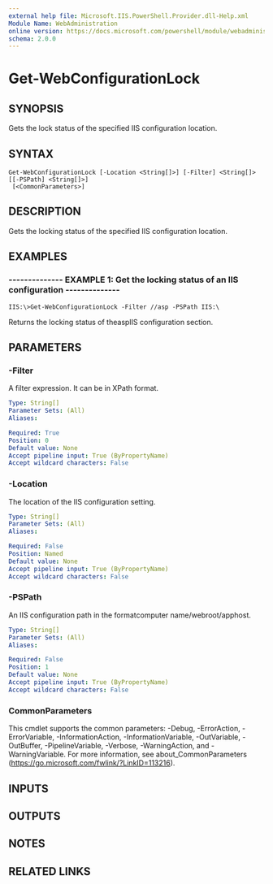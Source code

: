 ```yaml
---
external help file: Microsoft.IIS.PowerShell.Provider.dll-Help.xml
Module Name: WebAdministration
online version: https://docs.microsoft.com/powershell/module/webadministration/get-webconfigurationlock?view=windowsserver2012-ps&wt.mc_id=ps-gethelp
schema: 2.0.0
---
```


# Get-WebConfigurationLock

## SYNOPSIS
Gets the lock status of the specified IIS configuration location.

## SYNTAX

```
Get-WebConfigurationLock [-Location <String[]>] [-Filter] <String[]> [[-PSPath] <String[]>]
 [<CommonParameters>]
```

## DESCRIPTION
Gets the locking status of the specified IIS configuration location.

## EXAMPLES

### -------------- EXAMPLE 1: Get the locking status of an IIS configuration --------------
```
IIS:\>Get-WebConfigurationLock -Filter //asp -PSPath IIS:\
```

Returns the locking status of theaspIIS configuration section.

## PARAMETERS

### -Filter
A filter expression.
It can be in XPath format.

```yaml
Type: String[]
Parameter Sets: (All)
Aliases: 

Required: True
Position: 0
Default value: None
Accept pipeline input: True (ByPropertyName)
Accept wildcard characters: False
```

### -Location
The location of the IIS configuration setting.

```yaml
Type: String[]
Parameter Sets: (All)
Aliases: 

Required: False
Position: Named
Default value: None
Accept pipeline input: True (ByPropertyName)
Accept wildcard characters: False
```

### -PSPath
An IIS configuration path in the formatcomputer name/webroot/apphost.

```yaml
Type: String[]
Parameter Sets: (All)
Aliases: 

Required: False
Position: 1
Default value: None
Accept pipeline input: True (ByPropertyName)
Accept wildcard characters: False
```

### CommonParameters
This cmdlet supports the common parameters: -Debug, -ErrorAction, -ErrorVariable, -InformationAction, -InformationVariable, -OutVariable, -OutBuffer, -PipelineVariable, -Verbose, -WarningAction, and -WarningVariable. For more information, see about_CommonParameters (https://go.microsoft.com/fwlink/?LinkID=113216).

## INPUTS

## OUTPUTS

## NOTES

## RELATED LINKS

